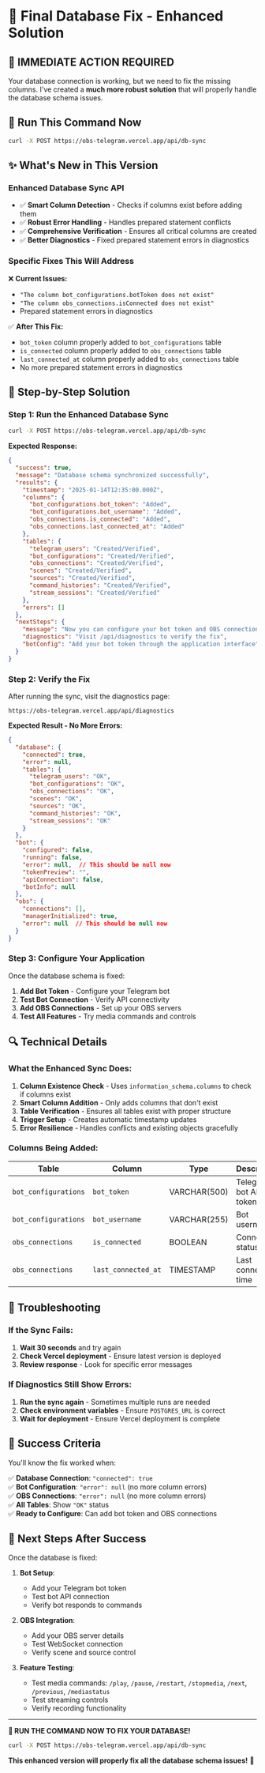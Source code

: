 # 🎯 Final Database Fix - Enhanced Solution

## 🚀 **IMMEDIATE ACTION REQUIRED**

Your database connection is working, but we need to fix the missing columns. I've created a **much more robust solution** that will properly handle the database schema issues.

## 🔧 **Run This Command Now**

```bash
curl -X POST https://obs-telegram.vercel.app/api/db-sync
```

## ✨ **What's New in This Version**

### **Enhanced Database Sync API**
- ✅ **Smart Column Detection** - Checks if columns exist before adding them
- ✅ **Robust Error Handling** - Handles prepared statement conflicts
- ✅ **Comprehensive Verification** - Ensures all critical columns are created
- ✅ **Better Diagnostics** - Fixed prepared statement errors in diagnostics

### **Specific Fixes This Will Address**

❌ **Current Issues:**
- `"The column bot_configurations.botToken does not exist"`
- `"The column obs_connections.isConnected does not exist"`
- Prepared statement errors in diagnostics

✅ **After This Fix:**
- `bot_token` column properly added to `bot_configurations` table
- `is_connected` column properly added to `obs_connections` table
- `last_connected_at` column properly added to `obs_connections` table
- No more prepared statement errors in diagnostics

## 🎯 **Step-by-Step Solution**

### **Step 1: Run the Enhanced Database Sync**
```bash
curl -X POST https://obs-telegram.vercel.app/api/db-sync
```

**Expected Response:**
```json
{
  "success": true,
  "message": "Database schema synchronized successfully",
  "results": {
    "timestamp": "2025-01-14T12:35:00.000Z",
    "columns": {
      "bot_configurations.bot_token": "Added",
      "bot_configurations.bot_username": "Added",
      "obs_connections.is_connected": "Added",
      "obs_connections.last_connected_at": "Added"
    },
    "tables": {
      "telegram_users": "Created/Verified",
      "bot_configurations": "Created/Verified",
      "obs_connections": "Created/Verified",
      "scenes": "Created/Verified",
      "sources": "Created/Verified",
      "command_histories": "Created/Verified",
      "stream_sessions": "Created/Verified"
    },
    "errors": []
  },
  "nextSteps": {
    "message": "Now you can configure your bot token and OBS connections",
    "diagnostics": "Visit /api/diagnostics to verify the fix",
    "botConfig": "Add your bot token through the application interface"
  }
}
```

### **Step 2: Verify the Fix**
After running the sync, visit the diagnostics page:

```
https://obs-telegram.vercel.app/api/diagnostics
```

**Expected Result - No More Errors:**
```json
{
  "database": {
    "connected": true,
    "error": null,
    "tables": {
      "telegram_users": "OK",
      "bot_configurations": "OK",
      "obs_connections": "OK",
      "scenes": "OK",
      "sources": "OK",
      "command_histories": "OK",
      "stream_sessions": "OK"
    }
  },
  "bot": {
    "configured": false,
    "running": false,
    "error": null,  // This should be null now
    "tokenPreview": "",
    "apiConnection": false,
    "botInfo": null
  },
  "obs": {
    "connections": [],
    "managerInitialized": true,
    "error": null  // This should be null now
  }
}
```

### **Step 3: Configure Your Application**
Once the database schema is fixed:

1. **Add Bot Token** - Configure your Telegram bot
2. **Test Bot Connection** - Verify API connectivity
3. **Add OBS Connections** - Set up your OBS servers
4. **Test All Features** - Try media commands and controls

## 🔍 **Technical Details**

### **What the Enhanced Sync Does:**

1. **Column Existence Check** - Uses `information_schema.columns` to check if columns exist
2. **Smart Column Addition** - Only adds columns that don't exist
3. **Table Verification** - Ensures all tables exist with proper structure
4. **Trigger Setup** - Creates automatic timestamp updates
5. **Error Resilience** - Handles conflicts and existing objects gracefully

### **Columns Being Added:**

| Table | Column | Type | Description |
|-------|--------|------|-------------|
| `bot_configurations` | `bot_token` | VARCHAR(500) | Telegram bot API token |
| `bot_configurations` | `bot_username` | VARCHAR(255) | Bot username |
| `obs_connections` | `is_connected` | BOOLEAN | Connection status |
| `obs_connections` | `last_connected_at` | TIMESTAMP | Last connection time |

## 🚨 **Troubleshooting**

### **If the Sync Fails:**
1. **Wait 30 seconds** and try again
2. **Check Vercel deployment** - Ensure latest version is deployed
3. **Review response** - Look for specific error messages

### **If Diagnostics Still Show Errors:**
1. **Run the sync again** - Sometimes multiple runs are needed
2. **Check environment variables** - Ensure `POSTGRES_URL` is correct
3. **Wait for deployment** - Ensure Vercel deployment is complete

## 🎉 **Success Criteria**

You'll know the fix worked when:

✅ **Database Connection**: `"connected": true`  
✅ **Bot Configuration**: `"error": null` (no more column errors)  
✅ **OBS Connections**: `"error": null` (no more column errors)  
✅ **All Tables**: Show `"OK"` status  
✅ **Ready to Configure**: Can add bot token and OBS connections  

## 🚀 **Next Steps After Success**

Once the database is fixed:

1. **Bot Setup**:
   - Add your Telegram bot token
   - Test bot API connection
   - Verify bot responds to commands

2. **OBS Integration**:
   - Add your OBS server details
   - Test WebSocket connection
   - Verify scene and source control

3. **Feature Testing**:
   - Test media commands: `/play`, `/pause`, `/restart`, `/stopmedia`, `/next`, `/previous`, `/mediastatus`
   - Test streaming controls
   - Verify recording functionality

---

**🎯 RUN THE COMMAND NOW TO FIX YOUR DATABASE!**

```bash
curl -X POST https://obs-telegram.vercel.app/api/db-sync
```

**This enhanced version will properly fix all the database schema issues!** 🚀